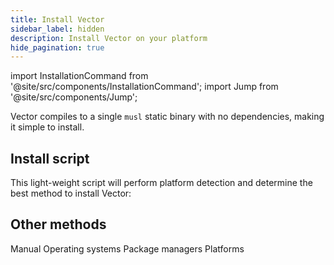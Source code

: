 ```yaml
---
title: Install Vector
sidebar_label: hidden
description: Install Vector on your platform
hide_pagination: true
---
```


import InstallationCommand from '@site/src/components/InstallationCommand';
import Jump from '@site/src/components/Jump';

Vector compiles to a single `musl` static binary with no dependencies, making it
simple to install.



## Install script

This light-weight script will perform platform detection and determine the best
method to install Vector:

<InstallationCommand />

## Other methods

<Jump to="/docs/setup/installation/manual/">Manual</Jump>
<Jump to="/docs/setup/installation/operating-systems/">Operating systems</Jump>
<Jump to="/docs/setup/installation/package-managers/">Package managers</Jump>
<Jump to="/docs/setup/installation/platforms/">Platforms</Jump>


